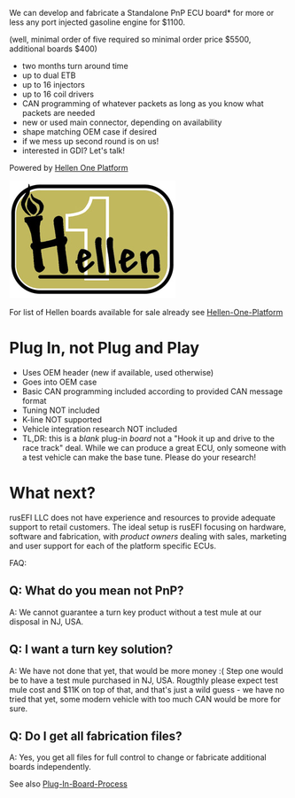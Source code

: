 We can develop and fabricate a Standalone PnP ECU board* for more or less any port injected gasoline engine for $1100.

(well, minimal order of five required so minimal order price $5500, additional boards $400)

* two months turn around time
* up to dual ETB
* up to 16 injectors
* up to 16 coil drivers
* CAN programming of whatever packets as long as you know what packets are needed
* new or used main connector, depending on availability
* shape matching OEM case if desired
* if we mess up second round is on us!
* interested in GDI? Let's talk!

Powered by [Hellen One Platform](Hellen-One-Platform)


![x](Hardware/Hellen/hellen-one-logo-300.jpg)

For list of Hellen boards available for sale already see [Hellen-One-Platform](Hellen-One-Platform)

# Plug In, not Plug and Play

* Uses OEM header (new if available, used otherwise)
* Goes into OEM case
* Basic CAN programming included according to provided CAN message format
* Tuning NOT included
* K-line NOT supported
* Vehicle integration research NOT included
* TL,DR: this is a _blank_ plug-in _board_ not a "Hook it up and drive to the race track" deal. While we can produce a great ECU, only someone with a test vehicle can make the base tune. Please do your research!

# What next?

rusEFI LLC does not have experience and resources to provide adequate support to retail customers. The ideal setup is rusEFI focusing on hardware, software and fabrication, with _product owners_ dealing with sales, marketing and user support for each of the platform specific ECUs.

FAQ:

## Q: What do you mean not PnP?

A: We cannot guarantee a turn key product without a test mule at our disposal in NJ, USA.

## Q: I want a turn key solution?

A: We have not done that yet, that would be more money :( Step one would be to have a test mule purchased in NJ, USA. Rougthly please expect test mule cost and $11K on top of that, and that's just a wild guess - we have no tried that yet, some modern vehicle with too much CAN would be more for sure.

## Q: Do I get all fabrication files?

A: Yes, you get all files for full control to change or fabricate additional boards independently.


See also [Plug-In-Board-Process](Plug-In-Board-Process)
